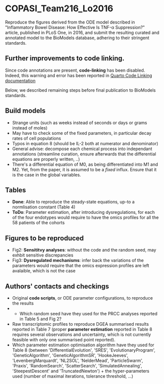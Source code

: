 # COPASI_Team216_Lo2016
Reproduce the figures derived from the ODE model described in "Inflammatory Bowel Disease: How Effective Is TNF-α Suppression?" article, published in PLoS One, in 2016, and submit the resulting curated and annotated model to the BioModels database, adhering to their stringent standards.

## Further improvements to code linking.

Since code annotations are present, **code-linking** has been disabled. 
Indeed, this warning and error has been reported in [Quarto Code Linking documentation](https://quarto.org/docs/output-formats/html-code.html#code-linking) 

Below, we described remaining steps before final publication to BioModels standards. 

## Build models

- Strange units (such as weeks instead of seconds or days or grams instead of moles) 
- May have to check some of the fixed parameters, in particular decay rates of cell populations
- Typos in equation 8 (should be IL-2 both at numerator and denominator)
- General advise: decompose each chemical process into independant annotations (streamline curation, ensure afterwards that the differential equations are properly written, ..)
- There's a differential equation of M0, as being differentiated into M1 and M2. Yet, from the paper, it is assumed to be a *fixed* influx. Ensure that it is the case in the global variables.

## Tables
- **Done**: Able to reproduce the steady-state equations, up-to a normlisation constant (Table 4)
- **ToDo**: Parameter estimation, after introducing dysregulations, for each of the four endotypes would require to have the omics profiles for all the 58 patients of the cohorts

## Figures to be reproduced

- Fig2: **Sensititvy analyses**: without the code and the random seed, may exhbit sensitive discrepancies
- Fig3: **Dysregulated mechanisms**: infer back the variations of the parameters would require that the omics expression profiles are left avalaible, which is not the case

## Authors' contacts and checkings

- Original **code scripts**, or ODE parameter configurations, to reproduce the results
- - Which random seed have they used for the PRCC analyses reported in Table 5 and Fig 2?
- Raw transcriptomic profiles to reproduce DGEA summarised results reported in Table 7 (proper **parameter estimation** reported in Table 8 requires several observations and uncertainty, which is not currently feasible with only one summarised point reported).
- Which parameter estimation optimisation algorithm have they used for Table 8 (between 'DifferentialEvolution', 'SRES', 'EvolutionaryProgram', 'GeneticAlgorithm', 'GeneticAlgorithmSR', 'HookeJeeves', 'LevenbergMarquardt', 'NL2SOL', 'NelderMead', 'ParticleSwarm', 'Praxis', 'RandomSearch', 'ScatterSearch', 'SimulatedAnnealing', 'SteepestDescent' and 'TruncatedNewton') + the hyper-parameters used (number of maximal iterations, tolerance threshold, ...)



